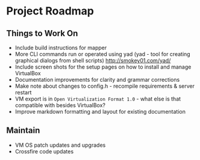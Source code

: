 # Project Roadmap

## Things to Work On

 * Include build instructions for mapper
 * More CLI commands run or operated using yad (yad - tool for creating graphical dialogs from shell scripts) <http://smokey01.com/yad/>
 * Include screen shots for the setup pages on how to install and manage VirtualBox
 * Documentation improvements for clarity and grammar corrections
 * Make note about changes to config.h - recompile requirements & server restart
 * VM export is in `Open Virtualization Format 1.0` - what else is that compatible with besides VirtualBox?
 * Improve markdown formatting and layout for existing documentation

## Maintain

 * VM OS patch updates and upgrades
 * Crossfire code updates

